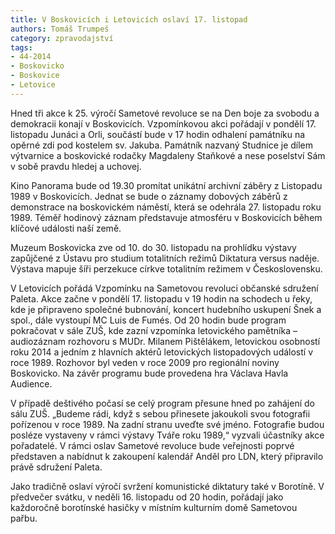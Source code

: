 ```yaml
---
title: V Boskovicích i Letovicích oslaví 17. listopad
authors: Tomáš Trumpeš
category: zpravodajství
tags: 
- 44-2014
- Boskovicko
- Boskovice
- Letovice
---
```

Hned tři akce k 25. výročí Sametové revoluce se na Den boje za svobodu a demokracii konají v Boskovicích. 
Vzpomínkovou akci pořádají v pondělí 17. listopadu Junáci a Orli, součástí bude v 17 hodin odhalení památníku na opěrné zdi pod kostelem sv. Jakuba. Památník nazvaný Studnice je dílem výtvarnice a boskovické rodačky Magdaleny Staňkové a nese poselství Sám v sobě pravdu hledej a uchovej.

Kino Panorama bude od 19.30 promítat unikátní archivní záběry z Listopadu 1989 v Boskovicích. Jednat se bude o záznamy dobových záběrů z demonstrace na boskovickém náměstí, která se odehrála 27. listopadu roku 1989. Téměř hodinový záznam představuje atmosféru v Boskovicích během klíčové události naší země. 

Muzeum Boskovicka zve od 10. do 30. listopadu na prohlídku výstavy zapůjčené z Ústavu pro studium totalitních režimů Diktatura versus naděje. Výstava mapuje šíři perzekuce církve totalitním režimem v Československu.

V Letovicích pořádá Vzpomínku na Sametovou revoluci občanské sdružení Paleta. Akce začne v pondělí 17. listopadu v 19 hodin na schodech u řeky, kde je připraveno společné bubnování, koncert hudebního uskupení Šnek a spol., dále vystoupí MC Luis de Fumés. Od 20 hodin bude program pokračovat v sále ZUŠ, kde zazní vzpomínka letovického pamětníka – audiozáznam rozhovoru s MUDr. Milanem Pištělákem, letovickou osobností roku 2014 a jedním z hlavních aktérů letovických listopadových událostí v roce 1989. Rozhovor byl veden v roce 2009 pro regionální noviny Boskovicko. Na závěr programu bude provedena hra Václava Havla Audience.

V případě deštivého počasí se celý program přesune hned po zahájení do sálu ZUŠ. „Budeme rádi, když s sebou přinesete jakoukoli svou fotografii pořízenou v roce 1989. Na zadní stranu uveďte své jméno. Fotografie budou posléze vystaveny v rámci výstavy Tváře roku 1989,“ vyzvali účastníky akce pořadatelé. V rámci oslav Sametové revoluce bude veřejnosti poprvé představen a nabídnut k zakoupení kalendář Anděl pro LDN, který připravilo právě sdružení Paleta.

Jako tradičně oslaví výročí svržení komunistické diktatury také v Borotíně. V předvečer svátku, v neděli 16. listopadu od 20 hodin, pořádají jako každoročně borotínské hasičky v místním kulturním domě Sametovou pařbu.

